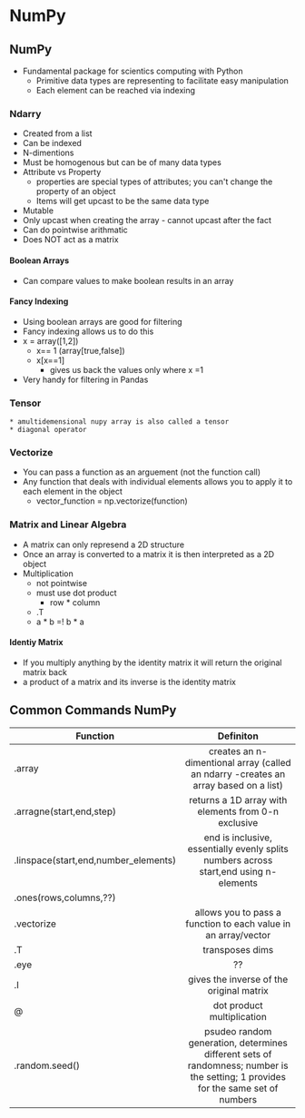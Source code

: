   # NumPy
  
  ## NumPy
  
  * Fundamental package for scientics computing with Python
    * Primitive data types are representing to facilitate easy manipulation
    * Each element can be reached via indexing
  
  
    
    
  ### Ndarry
  * Created from a list
  * Can be indexed
  * N-dimentions
  * Must be homogenous but can be of many data types
  * Attribute vs Property
    * properties are special types of attributes; you can't change the property of an object
    * Items will get upcast to be the same data type
  * Mutable 
  * Only upcast when creating the array - cannot upcast after the fact
  * Can do pointwise arithmatic 
  * Does NOT act as a matrix
  
  #### Boolean Arrays
  * Can compare values to make boolean results in an array
  
  #### Fancy Indexing
  * Using boolean arrays are good for filtering
  * Fancy indexing allows us to do this
  * x = array([1,2])
    * x== 1 (array[true,false])
    * x[x==1]
      * gives us back the values only where x =1 
  * Very handy for filtering in Pandas 
    
  ### Tensor
    * amultidemensional nupy array is also called a tensor
    * diagonal operator
  
  ### Vectorize
  * You can pass a function as an arguement (not the function call)
  * Any function that deals with individual elements allows you to apply it to each element in the object
    * vector_function = np.vectorize(function)
  
  ### Matrix and Linear Algebra
  * A matrix can only represend a 2D structure
  * Once an array is converted to a matrix it is then interpreted as a 2D object
  * Multiplication
    * not pointwise 
    * must use dot product 
      * row * column 
    * .T 
    * a * b =! b * a
  
  #### Identiy Matrix
  * If you multiply anything by the identity matrix it will return the original matrix back
  * a product of a matrix and its inverse is the identity matrix
  
  ## Common Commands NumPy
  | Function | Definiton        |
  | ------------- |:-------------:|
  |.array| creates an n-dimentional array (called an ndarry -creates an array based on a list)|
  |.arragne(start,end,step)|returns a 1D array with elements from 0-n exclusive|
  |.linspace(start,end,number_elements)|end is inclusive, essentially evenly splits numbers across start,end using n-elements|
  |.ones(rows,columns,??)|
  |.vectorize|allows you to pass a function to each value in an array/vector|
  |.T|transposes dims|
  |.eye|??|
  |.I|gives the inverse of the original matrix|
  |@|dot product multiplication|
  |.random.seed()|psudeo random generation, determines different sets of randomness; number is the setting; 1 provides for the same set of numbers|
  
  
  
